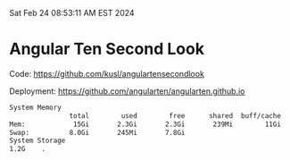 Sat Feb 24 08:53:11 AM EST 2024

# Angular Ten Second Look

Code: https://github.com/kusl/angulartensecondlook

Deployment: https://github.com/angularten/angularten.github.io

```bash
System Memory
               total        used        free      shared  buff/cache   available
Mem:            15Gi       2.3Gi       2.3Gi       239Mi        11Gi        12Gi
Swap:          8.0Gi       245Mi       7.8Gi
System Storage
1.2G	.
```
```bash
